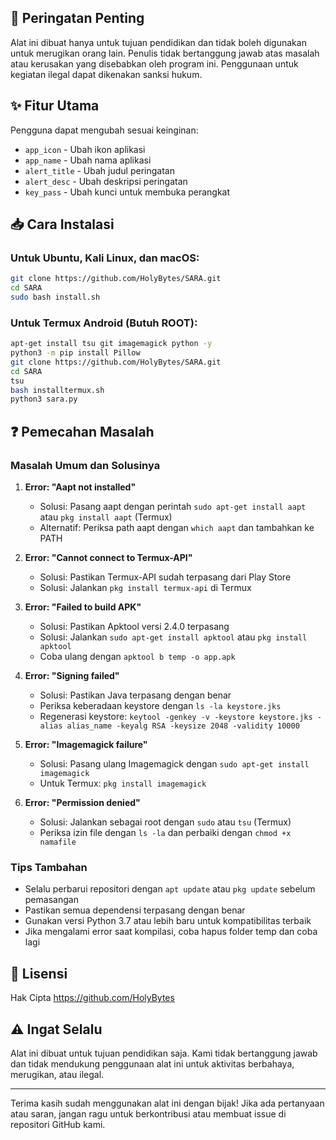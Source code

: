 ## 🚨 Peringatan Penting

Alat ini dibuat hanya untuk tujuan pendidikan dan tidak boleh digunakan untuk merugikan orang lain. Penulis tidak bertanggung jawab atas masalah atau kerusakan yang disebabkan oleh program ini. Penggunaan untuk kegiatan ilegal dapat dikenakan sanksi hukum.

## ✨ Fitur Utama

Pengguna dapat mengubah sesuai keinginan:
- `app_icon` - Ubah ikon aplikasi
- `app_name` - Ubah nama aplikasi
- `alert_title` - Ubah judul peringatan
- `alert_desc` - Ubah deskripsi peringatan
- `key_pass` - Ubah kunci untuk membuka perangkat

## 📥 Cara Instalasi

### Untuk Ubuntu, Kali Linux, dan macOS:
```bash
git clone https://github.com/HolyBytes/SARA.git
cd SARA
sudo bash install.sh
```

### Untuk Termux Android (Butuh ROOT):
```bash
apt-get install tsu git imagemagick python -y
python3 -m pip install Pillow
git clone https://github.com/HolyBytes/SARA.git
cd SARA
tsu
bash installtermux.sh
python3 sara.py
```

## ❓ Pemecahan Masalah

### Masalah Umum dan Solusinya

1. **Error: "Aapt not installed"**
   - Solusi: Pasang aapt dengan perintah `sudo apt-get install aapt` atau `pkg install aapt` (Termux)
   - Alternatif: Periksa path aapt dengan `which aapt` dan tambahkan ke PATH

2. **Error: "Cannot connect to Termux-API"**
   - Solusi: Pastikan Termux-API sudah terpasang dari Play Store
   - Solusi: Jalankan `pkg install termux-api` di Termux

3. **Error: "Failed to build APK"**
   - Solusi: Pastikan Apktool versi 2.4.0 terpasang
   - Solusi: Jalankan `sudo apt-get install apktool` atau `pkg install apktool`
   - Coba ulang dengan `apktool b temp -o app.apk`

4. **Error: "Signing failed"**
   - Solusi: Pastikan Java terpasang dengan benar
   - Periksa keberadaan keystore dengan `ls -la keystore.jks`
   - Regenerasi keystore: `keytool -genkey -v -keystore keystore.jks -alias alias_name -keyalg RSA -keysize 2048 -validity 10000`

5. **Error: "Imagemagick failure"**
   - Solusi: Pasang ulang Imagemagick dengan `sudo apt-get install imagemagick`
   - Untuk Termux: `pkg install imagemagick`

6. **Error: "Permission denied"**
   - Solusi: Jalankan sebagai root dengan `sudo` atau `tsu` (Termux)
   - Periksa izin file dengan `ls -la` dan perbaiki dengan `chmod +x namafile`

### Tips Tambahan

- Selalu perbarui repositori dengan `apt update` atau `pkg update` sebelum pemasangan
- Pastikan semua dependensi terpasang dengan benar
- Gunakan versi Python 3.7 atau lebih baru untuk kompatibilitas terbaik
- Jika mengalami error saat kompilasi, coba hapus folder temp dan coba lagi


## 📜 Lisensi

Hak Cipta https://github.com/HolyBytes

## ⚠️ Ingat Selalu

Alat ini dibuat untuk tujuan pendidikan saja. Kami tidak bertanggung jawab dan tidak mendukung penggunaan alat ini untuk aktivitas berbahaya, merugikan, atau ilegal.

---

Terima kasih sudah menggunakan alat ini dengan bijak! Jika ada pertanyaan atau saran, jangan ragu untuk berkontribusi atau membuat issue di repositori GitHub kami.

